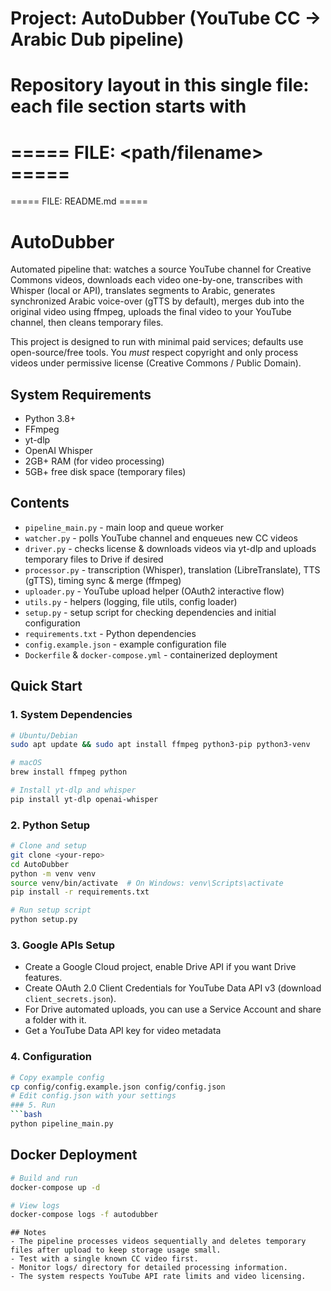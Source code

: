 # Project: AutoDubber (YouTube CC -> Arabic Dub pipeline)
# Repository layout in this single file: each file section starts with
# ===== FILE: <path/filename> =====

===== FILE: README.md =====
# AutoDubber

Automated pipeline that: watches a source YouTube channel for Creative Commons videos, downloads each video one-by-one, transcribes with Whisper (local or API), translates segments to Arabic, generates synchronized Arabic voice-over (gTTS by default), merges dub into the original video using ffmpeg, uploads the final video to your YouTube channel, then cleans temporary files.

This project is designed to run with minimal paid services; defaults use open-source/free tools. You *must* respect copyright and only process videos under permissive license (Creative Commons / Public Domain).

## System Requirements

- Python 3.8+
- FFmpeg
- yt-dlp
- OpenAI Whisper
- 2GB+ RAM (for video processing)
- 5GB+ free disk space (temporary files)

## Contents
- `pipeline_main.py` - main loop and queue worker
- `watcher.py` - polls YouTube channel and enqueues new CC videos
- `driver.py` - checks license & downloads videos via yt-dlp and uploads temporary files to Drive if desired
- `processor.py` - transcription (Whisper), translation (LibreTranslate), TTS (gTTS), timing sync & merge (ffmpeg)
- `uploader.py` - YouTube upload helper (OAuth2 interactive flow)
- `utils.py` - helpers (logging, file utils, config loader)
- `setup.py` - setup script for checking dependencies and initial configuration
- `requirements.txt` - Python dependencies
- `config.example.json` - example configuration file
- `Dockerfile` & `docker-compose.yml` - containerized deployment

## Quick Start

### 1. System Dependencies
```bash
# Ubuntu/Debian
sudo apt update && sudo apt install ffmpeg python3-pip python3-venv

# macOS
brew install ffmpeg python

# Install yt-dlp and whisper
pip install yt-dlp openai-whisper
```

### 2. Python Setup
```bash
# Clone and setup
git clone <your-repo>
cd AutoDubber
python -m venv venv
source venv/bin/activate  # On Windows: venv\Scripts\activate
pip install -r requirements.txt

# Run setup script
python setup.py
```

### 3. Google APIs Setup
   - Create a Google Cloud project, enable Drive API if you want Drive features.
   - Create OAuth 2.0 Client Credentials for YouTube Data API v3 (download `client_secrets.json`).
   - For Drive automated uploads, you can use a Service Account and share a folder with it.
   - Get a YouTube Data API key for video metadata

### 4. Configuration
```bash
# Copy example config
cp config/config.example.json config/config.json
# Edit config.json with your settings
### 5. Run
```bash
python pipeline_main.py
```

## Docker Deployment
```bash
# Build and run
docker-compose up -d

# View logs
docker-compose logs -f autodubber
```
```
## Notes
- The pipeline processes videos sequentially and deletes temporary files after upload to keep storage usage small.
- Test with a single known CC video first.
- Monitor logs/ directory for detailed processing information.
- The system respects YouTube API rate limits and video licensing.